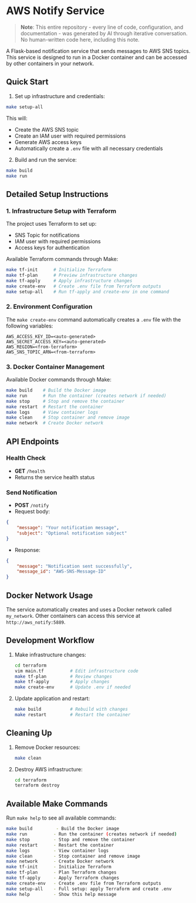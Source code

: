 # AWS Notify Service

> **Note**: This entire repository - every line of code, configuration, and documentation - was generated by AI through iterative conversation. No human-written code here, including this note.

A Flask-based notification service that sends messages to AWS SNS topics. This service is designed to run in a Docker container and can be accessed by other containers in your network.

## Quick Start

1. Set up infrastructure and credentials:
```bash
make setup-all
```
This will:
- Create the AWS SNS topic
- Create an IAM user with required permissions
- Generate AWS access keys
- Automatically create a `.env` file with all necessary credentials

2. Build and run the service:
```bash
make build
make run
```

## Detailed Setup Instructions

### 1. Infrastructure Setup with Terraform

The project uses Terraform to set up:
- SNS Topic for notifications
- IAM user with required permissions
- Access keys for authentication

Available Terraform commands through Make:
```bash
make tf-init      # Initialize Terraform
make tf-plan      # Preview infrastructure changes
make tf-apply     # Apply infrastructure changes
make create-env   # Create .env file from Terraform outputs
make setup-all    # Run tf-apply and create-env in one command
```

### 2. Environment Configuration

The `make create-env` command automatically creates a `.env` file with the following variables:
```
AWS_ACCESS_KEY_ID=<auto-generated>
AWS_SECRET_ACCESS_KEY=<auto-generated>
AWS_REGION=<from-terraform>
AWS_SNS_TOPIC_ARN=<from-terraform>
```

### 3. Docker Container Management

Available Docker commands through Make:
```bash
make build    # Build the Docker image
make run      # Run the container (creates network if needed)
make stop     # Stop and remove the container
make restart  # Restart the container
make logs     # View container logs
make clean    # Stop container and remove image
make network  # Create Docker network
```

## API Endpoints

### Health Check
- **GET** `/health`
- Returns the service health status

### Send Notification
- **POST** `/notify`
- Request body:
```json
{
    "message": "Your notification message",
    "subject": "Optional notification subject"
}
```
- Response:
```json
{
    "message": "Notification sent successfully",
    "message_id": "AWS-SNS-Message-ID"
}
```

## Docker Network Usage

The service automatically creates and uses a Docker network called `my_network`. Other containers can access this service at `http://aws_notify:5889`.

## Development Workflow

1. Make infrastructure changes:
   ```bash
   cd terraform
   vim main.tf          # Edit infrastructure code
   make tf-plan         # Review changes
   make tf-apply        # Apply changes
   make create-env      # Update .env if needed
   ```

2. Update application and restart:
   ```bash
   make build           # Rebuild with changes
   make restart         # Restart the container
   ```

## Cleaning Up

1. Remove Docker resources:
   ```bash
   make clean
   ```

2. Destroy AWS infrastructure:
   ```bash
   cd terraform
   terraform destroy
   ```

## Available Make Commands

Run `make help` to see all available commands:
```bash
make build         - Build the Docker image
make run          - Run the container (creates network if needed)
make stop         - Stop and remove the container
make restart      - Restart the container
make logs         - View container logs
make clean        - Stop container and remove image
make network      - Create Docker network
make tf-init      - Initialize Terraform
make tf-plan      - Plan Terraform changes
make tf-apply     - Apply Terraform changes
make create-env   - Create .env file from Terraform outputs
make setup-all    - Full setup: apply Terraform and create .env
make help         - Show this help message
```
